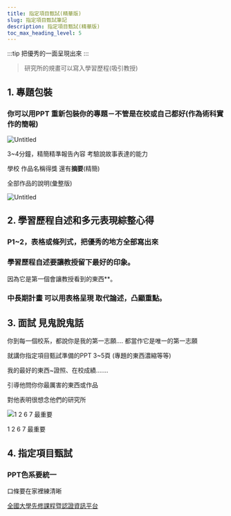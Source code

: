 ```yaml
---
title: 指定項目甄試(精華版)
slug: 指定項目甄試筆記
description: 指定項目甄試(精華版)
toc_max_heading_level: 5
---  
```


:::tip
把優秀的一面呈現出來
:::


>研究所的規畫可以寫入學習歷程(吸引教授)

## 1. 專題包裝

### 你可以用PPT 重新包裝你的專題－不管是在校或自己都好(作為術科實作的簡報)

![Untitled](https://e.brid.cf/i/2023/02/07/s4vv3j.webp)

3~4分鐘，精簡精準報告內容 考驗說故事表達的能力

學校 作品名稱得獎 還有**摘要**(精簡)

全部作品的說明(彙整版)

![Untitled](https://e.brid.cf/i/2023/02/07/s4tbaj.webp)

## 2. 學習歷程自述和多元表現綜整心得

### P1~2，表格或條列式，把優秀的地方全部寫出來

### **學習歷程自述要讓教授留下最好的印象**。

因為它是第一個會讓教授看到的東西**。

### 中長期計畫 可以用表格呈現 取代論述，凸顯重點。

## 3. 面試 見鬼說鬼話

你到每一個校系，都說你是我的第一志願.... 都當作它是唯一的第一志願

就講你指定項目甄試準備的PPT 3~5頁 (專題的東西濃縮等等)

我的最好的東西~證照、在校成績.......

引導他問你你最厲害的東西或作品

對他表明很想念他們的研究所

![1 2 6 7 最重要](https://e.brid.cf/i/2023/02/07/s4sxug.webp)

1 2 6 7 最重要

## 4. 指定項目甄試

### PPT色系要統一

口條要在家裡練清晰

[全國大學先修課程暨認證資訊平台](https://cis.ncu.edu.tw/ApcourseSys/)